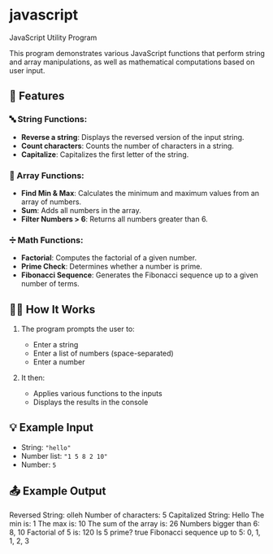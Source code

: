 # javascript
 JavaScript Utility Program

This program demonstrates various JavaScript functions that perform string and array manipulations, as well as mathematical computations based on user input.

## 🚀 Features

### 🔤 String Functions:
- **Reverse a string**: Displays the reversed version of the input string.
- **Count characters**: Counts the number of characters in a string.
- **Capitalize**: Capitalizes the first letter of the string.

### 🔢 Array Functions:
- **Find Min & Max**: Calculates the minimum and maximum values from an array of numbers.
- **Sum**: Adds all numbers in the array.
- **Filter Numbers > 6**: Returns all numbers greater than 6.

### ➗ Math Functions:
- **Factorial**: Computes the factorial of a given number.
- **Prime Check**: Determines whether a number is prime.
- **Fibonacci Sequence**: Generates the Fibonacci sequence up to a given number of terms.

## 🧑‍💻 How It Works

1. The program prompts the user to:
   - Enter a string
   - Enter a list of numbers (space-separated)
   - Enter a number

2. It then:
   - Applies various functions to the inputs
   - Displays the results in the console

## 💡 Example Input

- String: `"hello"`
- Number list: `"1 5 8 2 10"`
- Number: `5`

## 📤 Example Output

Reversed String: olleh
Number of characters: 5
Capitalized String: Hello
The min is: 1
The max is: 10
The sum of the array is: 26
Numbers bigger than 6: 8, 10
Factorial of 5 is: 120
Is 5 prime? true
Fibonacci sequence up to 5: 0, 1, 1, 2, 3
